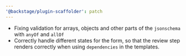 ```yaml
---
'@backstage/plugin-scaffolder': patch
---
```


- Fixing validation for arrays, objects and other parts of the `jsonschema` with `anyOf` and `allOf`
- Correctly handle different states for the form, so that the review step renders correctly when using `dependencies` in the templates.
